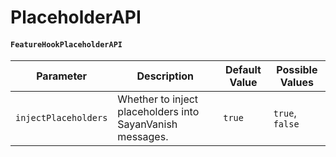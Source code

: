 # PlaceholderAPI

#### `FeatureHookPlaceholderAPI`

| Parameter            | Description                                               | Default Value | Possible Values |
| -------------------- | --------------------------------------------------------- | ------------- | --------------- |
| `injectPlaceholders` | Whether to inject placeholders into SayanVanish messages. | `true`        | `true`, `false` |
